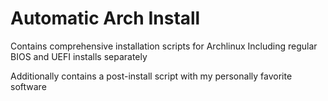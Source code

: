 # Automatic Arch Install
Contains comprehensive installation scripts for Archlinux
Including regular BIOS and UEFI installs separately

Additionally contains a post-install script with my personally favorite software
